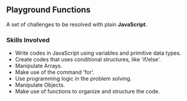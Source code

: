 ## Playground Functions

A set of challenges to be resolved with plain __JavaScript__.

### Skills Involved

 - Write codes in JavaScript using variables and primitive data types.
 - Create codes that uses conditional structures, like 'if/else'.
 - Manipulate Arrays.
 - Make use of the command 'for'.
 - Use programming logic in the problem solving.
 - Manipulate Objects.
 - Make use of functions to organize and structure the code.

